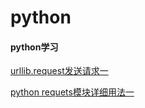 # python
#### python学习

[urllib.request发送请求一](https://blog.csdn.net/bo_mask/article/details/76067790)

[python requets模块详细用法一](https://www.jianshu.com/p/201b94e6e2a1)
